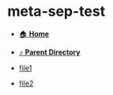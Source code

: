 # meta-sep-test
- [:house: **Home**](/README)
- [:arrow_heading_up: **Parent Directory**](/test/repos/_index.md)

- [file1](file1.md)
- [file2](file2.md)
